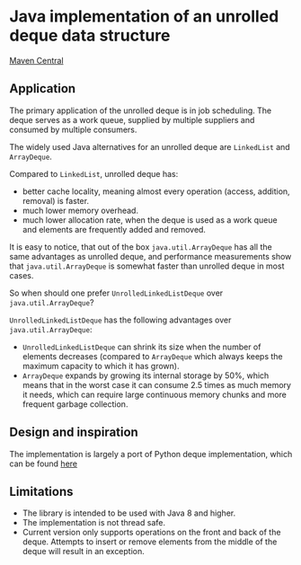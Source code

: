 # Java implementation of an unrolled deque data structure

[Maven Central](https://mvnrepository.com/artifact/io.github.dunemaster/unrolleddeque/)

## Application

The primary application of the unrolled deque is in job scheduling. 
The deque serves as a  work queue, supplied by multiple suppliers and consumed by multiple consumers. 

The widely used Java alternatives for an unrolled deque are `LinkedList` and `ArrayDeque`.

Compared to `LinkedList`, unrolled deque has:
* better cache locality, meaning almost every operation (access, addition, removal) is faster.
* much lower memory overhead.
* much lower allocation rate, when the deque is used as a work queue and elements are frequently added and removed.

It is easy to notice, that out of the box `java.util.ArrayDeque` has all the same advantages as unrolled deque, 
and performance measurements show that `java.util.ArrayDeque` is somewhat faster than unrolled deque in most cases.

So when should one prefer `UnrolledLinkedListDeque` over `java.util.ArrayDeque`?

`UnrolledLinkedListDeque` has the following advantages over `java.util.ArrayDeque`:

* `UnrolledLinkedListDeque` can shrink its size when the number of elements decreases 
(compared to `ArrayDeque` which always keeps the maximum capacity to which it has grown).
* `ArrayDeque` expands by growing its internal storage by 50%, which means that in the worst case it can consume 2.5 times as much memory it needs,
which can require large continuous memory chunks and more frequent garbage collection.


## Design and inspiration

The implementation is largely a port of Python deque implementation, which
can be found [here](https://github.com/python/cpython/blob/v3.11.4/Modules/_collectionsmodule.c)

## Limitations
- The library is intended to be used with Java 8 and higher.
- The implementation is not thread safe.
- Current version only supports operations on the front and back of the deque. 
Attempts to insert or remove elements from the middle of the deque will result in an exception.